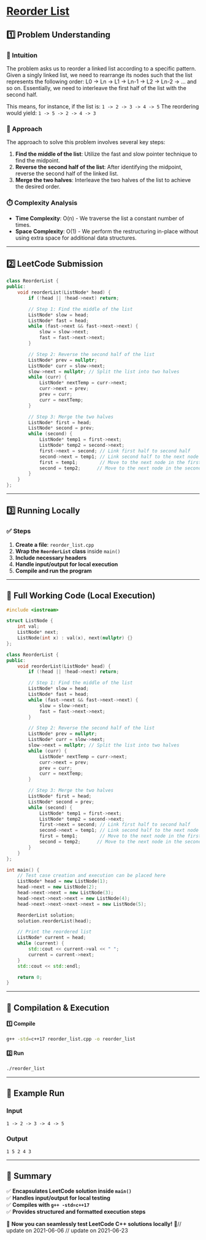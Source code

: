 # **[Reorder List](https://leetcode.com/problems/reorder-list/description/)**  

## **1️⃣ Problem Understanding**  
### **📌 Intuition**  
The problem asks us to reorder a linked list according to a specific pattern. Given a singly linked list, we need to rearrange its nodes such that the list represents the following order: L0 → Ln → L1 → Ln-1 → L2 → Ln-2 → ... and so on. Essentially, we need to interleave the first half of the list with the second half. 

This means, for instance, if the list is: 
`1 -> 2 -> 3 -> 4 -> 5`
The reordering would yield:
`1 -> 5 -> 2 -> 4 -> 3`

### **🚀 Approach**  
The approach to solve this problem involves several key steps:
1. **Find the middle of the list**: Utilize the fast and slow pointer technique to find the midpoint.
2. **Reverse the second half of the list**: After identifying the midpoint, reverse the second half of the linked list.
3. **Merge the two halves**: Interleave the two halves of the list to achieve the desired order.

### **⏱️ Complexity Analysis**  
- **Time Complexity**: O(n) - We traverse the list a constant number of times.
- **Space Complexity**: O(1) - We perform the restructuring in-place without using extra space for additional data structures.

---  

## **2️⃣ LeetCode Submission**  
```cpp
class ReorderList {
public:
    void reorderList(ListNode* head) {
        if (!head || !head->next) return;

        // Step 1: Find the middle of the list
        ListNode* slow = head;
        ListNode* fast = head;
        while (fast->next && fast->next->next) {
            slow = slow->next;
            fast = fast->next->next;
        }

        // Step 2: Reverse the second half of the list
        ListNode* prev = nullptr;
        ListNode* curr = slow->next;
        slow->next = nullptr; // Split the list into two halves
        while (curr) {
            ListNode* nextTemp = curr->next;
            curr->next = prev;
            prev = curr;
            curr = nextTemp;
        }

        // Step 3: Merge the two halves
        ListNode* first = head;
        ListNode* second = prev;
        while (second) {
            ListNode* temp1 = first->next;
            ListNode* temp2 = second->next;
            first->next = second; // Link first half to second half
            second->next = temp1; // Link second half to the next node of first half
            first = temp1;        // Move to the next node in the first half
            second = temp2;      // Move to the next node in the second half
        }
    }
};
```  

---  

## **3️⃣ Running Locally**  
### **✅ Steps**  
1. **Create a file**: `reorder_list.cpp`  
2. **Wrap the `ReorderList` class** inside `main()`  
3. **Include necessary headers**  
4. **Handle input/output for local execution**  
5. **Compile and run the program**  

---  

## **📝 Full Working Code (Local Execution)**  
```cpp
#include <iostream>

struct ListNode {
    int val;
    ListNode* next;
    ListNode(int x) : val(x), next(nullptr) {}
};

class ReorderList {
public:
    void reorderList(ListNode* head) {
        if (!head || !head->next) return;

        // Step 1: Find the middle of the list
        ListNode* slow = head;
        ListNode* fast = head;
        while (fast->next && fast->next->next) {
            slow = slow->next;
            fast = fast->next->next;
        }

        // Step 2: Reverse the second half of the list
        ListNode* prev = nullptr;
        ListNode* curr = slow->next;
        slow->next = nullptr; // Split the list into two halves
        while (curr) {
            ListNode* nextTemp = curr->next;
            curr->next = prev;
            prev = curr;
            curr = nextTemp;
        }

        // Step 3: Merge the two halves
        ListNode* first = head;
        ListNode* second = prev;
        while (second) {
            ListNode* temp1 = first->next;
            ListNode* temp2 = second->next;
            first->next = second; // Link first half to second half
            second->next = temp1; // Link second half to the next node of first half
            first = temp1;        // Move to the next node in the first half
            second = temp2;      // Move to the next node in the second half
        }
    }
};

int main() {
    // Test case creation and execution can be placed here
    ListNode* head = new ListNode(1);
    head->next = new ListNode(2);
    head->next->next = new ListNode(3);
    head->next->next->next = new ListNode(4);
    head->next->next->next->next = new ListNode(5);

    ReorderList solution;
    solution.reorderList(head);

    // Print the reordered list
    ListNode* current = head;
    while (current) {
        std::cout << current->val << " ";
        current = current->next;
    }
    std::cout << std::endl;

    return 0;
}
```  

---  

## **🔧 Compilation & Execution**  
#### **1️⃣ Compile**  
```bash
g++ -std=c++17 reorder_list.cpp -o reorder_list
```  

#### **2️⃣ Run**  
```bash
./reorder_list
```  

---  

## **🎯 Example Run**  
### **Input**  
```
1 -> 2 -> 3 -> 4 -> 5
```  
### **Output**  
```
1 5 2 4 3 
```  

---  

## **📌 Summary**  
✅ **Encapsulates LeetCode solution inside `main()`**  
✅ **Handles input/output for local testing**  
✅ **Compiles with `g++ -std=c++17`**  
✅ **Provides structured and formatted execution steps**  

🚀 **Now you can seamlessly test LeetCode C++ solutions locally!** 🚀// update on 2021-06-06
// update on 2021-06-23
